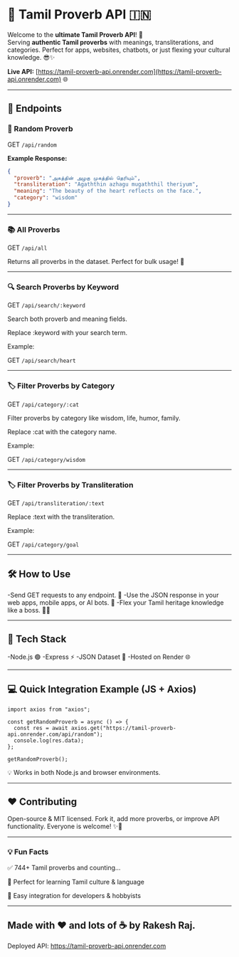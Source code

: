 # 🌟 Tamil Proverb API 🇮🇳

Welcome to the **ultimate Tamil Proverb API**! 🚀  
Serving **authentic Tamil proverbs** with meanings, transliterations, and categories. Perfect for apps, websites, chatbots, or just flexing your cultural knowledge. 😎✨

**Live API:** [https://tamil-proverb-api.onrender.com](https://tamil-proverb-api.onrender.com) 🌐

---

## 🧩 Endpoints

### 🎲 Random Proverb

GET ```/api/random```

**Example Response:**
```json
{
  "proverb": "அகத்தின் அழகு முகத்தில் தெரியும்",
  "transliteration": "Agaththin azhagu mugaththil theriyum",
  "meaning": "The beauty of the heart reflects on the face.",
  "category": "wisdom"
}
```
---
### 📚 All Proverbs

GET ```/api/all```

Returns all proverbs in the dataset. Perfect for bulk usage! 💾

---

### 🔍 Search Proverbs by Keyword

GET ```/api/search/:keyword```

Search both proverb and meaning fields.

Replace :keyword with your search term.

Example:

GET ```/api/search/heart```

---

### 🏷️ Filter Proverbs by Category

GET ```/api/category/:cat```

Filter proverbs by category like wisdom, life, humor, family.

Replace :cat with the category name.

Example:

GET ```/api/category/wisdom```

---

### 🏷️ Filter Proverbs by Transliteration

GET ```/api/transliteration/:text```

Replace :text with the transliteration.

Example:

GET ```/api/category/goal```

---

## 🛠️ How to Use

-Send GET requests to any endpoint. 📡
-Use the JSON response in your web apps, mobile apps, or AI bots. 🤖
-Flex your Tamil heritage knowledge like a boss. 💪😎

---

## 🚀 Tech Stack

-Node.js 🟢
-Express ⚡
-JSON Dataset 📄
-Hosted on Render 🌐

---
## 💻 Quick Integration Example (JS + Axios)

```
import axios from "axios";

const getRandomProverb = async () => {
  const res = await axios.get("https://tamil-proverb-api.onrender.com/api/random");
  console.log(res.data);
};

getRandomProverb();

```

💡 Works in both Node.js and browser environments.

---

## ❤️ Contributing

Open-source & MIT licensed. Fork it, add more proverbs, or improve API functionality. Everyone is welcome! ✨🎉

---

### 💡 Fun Facts

✅ 744+ Tamil proverbs and counting…

🌱 Perfect for learning Tamil culture & language

🔗 Easy integration for developers & hobbyists

---

## Made with ❤️ and lots of ☕ by Rakesh Raj.
Deployed API: https://tamil-proverb-api.onrender.com


